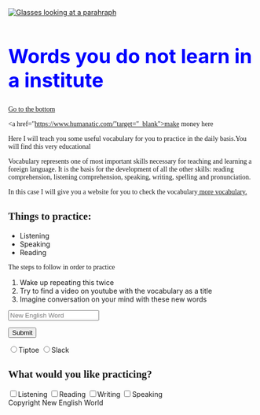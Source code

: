 <!DOCTYPE html>


<html> 

<link href="https://fonts.googleapis.com/css?family=Lobster" rel="stylesheet" type="text/css">

<style>

.red-text {
color: blue;
}

h1 {
	font-size: 40px;
}	

p {
	font-family: comic sans ms;


}

h2 {
	font-family: lobster;
}

</style>

<head>

<title>My first try</title>

</head>

<div>
<a href="https://www.google.com/adsense/start/#/?modal_active=none"><img src="https://images.unsplash.com/photo-1456081101716-74e616ab23d8?ixlib=rb-1.2.1&ixid=eyJhcHBfaWQiOjEyMDd9&auto=format&fit=crop&w=755&q=80" alt="Glasses looking at a parahraph"></a>
</div> 
<h1 class="red-text">Words you do not learn in a institute</h1>

<a href="#footer">Go to the bottom</a>

<a href="https://www.humanatic.com/"target="_blank">make money here</a>

<main>
<div>

<body>
  <p> Here I will teach you some useful vocabulary for you to practice in the daily basis.You will find this very educational</p>

  <p>Vocabulary represents one of most important skills necessary for teaching and learning a foreign language. It is the basis for the       development of all the other skills: reading comprehension, listening comprehension, speaking, writing, spelling and pronunciation.</p>
  
  <p>In this case I will give you a website for you to check the vocabulary<a target="_blank" href="https://www.ef.com/wwen/english-resources/english-vocabulary/top-3000-words/"> more vocabulary.</a>
  </p>
 </body> 
</div>
 <h2>Things to practice:</h2>
 
  <ul>
    <li>Listening</li>
    <li>Speaking</li>
    <li>Reading</li>
  </ul>
  <p>The steps to follow in order to practice<p>
  <ol>
  <li>Wake up repeating this twice</li>
  <li>Try to find a video on youtube with the vocabulary as a title</li>
  <li>Imagine conversation on your mind with these new words</li>
  </ol>

 <form action="#">
    
<input type="text" placeholder="New English Word" required>

<button type="submit">Submit</button>

<label for="tiptoe">
<input id="tiptoe" type="radio" name="tiptoe-slack">Tiptoe
</label>

<label for="slack">
<input id="slack"  type="radio" name="tiptoe-slack">Slack
</label>

</form>

<h2>What would you like practicing?</h2>

<label for="Listening">
<input  id="listening" type="checkbox" name="4 skills">Listening 
</label>

<label for="reading">
<input  id="reading" type="checkbox" name="4 skills">Reading 
</label>

<label for="writing">
<input  id="writing" type="checkbox" name="4 skills">Writing
</label>

<label for="speaking">
<input  id="speaking" type="checkbox" name="4 skills">Speaking 

</label>

</main>

<footer id="footer">Copyright New English World</footer>

</html>

